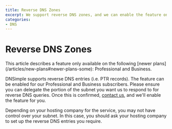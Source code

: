 ```yaml
---
title: Reverse DNS Zones
excerpt: We support reverse DNS zones, and we can enable the feature on request.
categories:
- DNS
---
```


# Reverse DNS Zones

<info>
This article describes a feature only available on the following [newer plans](/articles/new-plans#newer-plans-some): Professional and Business.
</info>

DNSimple supports reverse DNS entries (i.e. PTR records). The feature can be enabled for our Professional and Business subscribers. Please ensure you can delegate the portion of the subnet you want us to respond to for reverse DNS queries. Once this is confirmed, [contact us](https://dnsimple.com/contact), and we'll enable the feature for you.

Depending on your hosting company for the service, you may not have control over your subnet. In this case, you should ask your hosting company to set up the reverse DNS entries you require.
